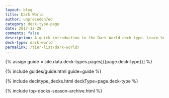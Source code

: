 ```yaml
---
layout: blog
title: Dark World
author: unpreceden7ed
category: deck-type-page
date: 2017-12-28
comments: false
description: A quick introduction to the Dark World deck type. Learn how to play Dark World in no time.
deck-type: dark-world
permalink: /tier-list/dark-world/
---
```


{% assign guide = site.data.deck-types.pages[{{page.deck-type}}] %}

{% include guides/guide.html guide=guide %}

{% include decktype_decks.html deckType=page.deck-type %}

{% include top-decks-season-archive.html %}